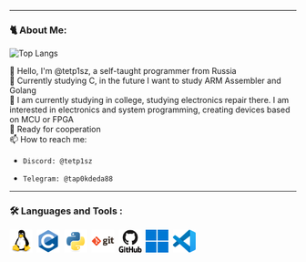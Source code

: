 
---
### 🐈 About Me:
![Top Langs](https://github-readme-stats.vercel.app/api/top-langs/?username=tetp1sz&layout=compact)

👋 Hello, I'm @tetp1sz, a self-taught programmer from Russia<br>
👀 Currently studying C, in the future I want to study ARM Assembler and Golang<br>
🌱 I am currently studying in college, studying electronics repair there. I am interested in electronics and system programming, creating devices based on MCU or FPGA<br>
💞️ Ready for cooperation<br>
📫 How to reach me:
-     Discord: @tetp1sz
-     Telegram: @tap0kdeda88
---
### :hammer_and_wrench: Languages and Tools :
<div>
  <img src="https://github.com/devicons/devicon/blob/master/icons/linux/linux-original.svg" alt="Linux" title="Linux" width="40" height="40"/>&nbsp;
  <img src="https://github.com/devicons/devicon/blob/master/icons/c/c-original.svg" alt="C" title="C" width="40" height="40"/>&nbsp;
  <img src="https://github.com/devicons/devicon/blob/master/icons/python/python-original.svg" alt="Python" title="Python" width="40" height="40"/>&nbsp;
  <img src="https://github.com/devicons/devicon/blob/master/icons/git/git-original-wordmark.svg" alt="git" title="git" width="40" height="40"/>&nbsp;
  <img src="https://github.com/devicons/devicon/blob/master/icons/github/github-original-wordmark.svg" alt="GitHub" title="GitHub" width="40" height="40"/>&nbsp;
  <img src="https://github.com/devicons/devicon/blob/master/icons/windows11/windows11-original.svg" alt="Windows" title="Windows" width="40" height="40"/>&nbsp;
  <img src="https://github.com/devicons/devicon/blob/master/icons/vscode/vscode-original.svg" alt="VSC" title="VSC" width="40" height="40"/>&nbsp;
</div>

